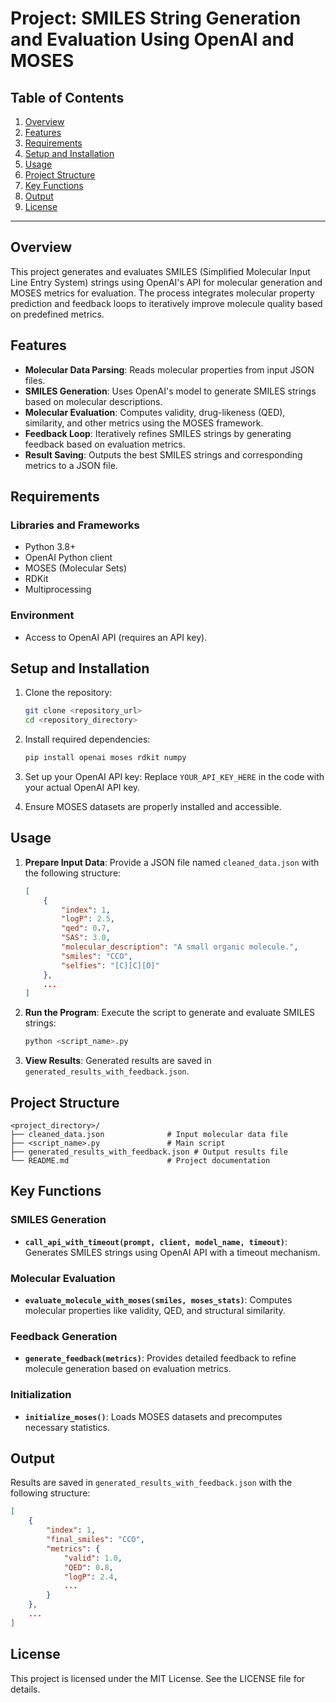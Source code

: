 # Project: SMILES String Generation and Evaluation Using OpenAI and MOSES

## Table of Contents
1. [Overview](#overview)
2. [Features](#features)
3. [Requirements](#requirements)
4. [Setup and Installation](#setup-and-installation)
5. [Usage](#usage)
6. [Project Structure](#project-structure)
7. [Key Functions](#key-functions)
8. [Output](#output)
9. [License](#license)

---

## Overview
This project generates and evaluates SMILES (Simplified Molecular Input Line Entry System) strings using OpenAI's API for molecular generation and MOSES metrics for evaluation. The process integrates molecular property prediction and feedback loops to iteratively improve molecule quality based on predefined metrics.

## Features
- **Molecular Data Parsing**: Reads molecular properties from input JSON files.
- **SMILES Generation**: Uses OpenAI's model to generate SMILES strings based on molecular descriptions.
- **Molecular Evaluation**: Computes validity, drug-likeness (QED), similarity, and other metrics using the MOSES framework.
- **Feedback Loop**: Iteratively refines SMILES strings by generating feedback based on evaluation metrics.
- **Result Saving**: Outputs the best SMILES strings and corresponding metrics to a JSON file.

## Requirements
### Libraries and Frameworks
- Python 3.8+
- OpenAI Python client
- MOSES (Molecular Sets)
- RDKit
- Multiprocessing

### Environment
- Access to OpenAI API (requires an API key).

## Setup and Installation
1. Clone the repository:
   ```bash
   git clone <repository_url>
   cd <repository_directory>
   ```

2. Install required dependencies:
   ```bash
   pip install openai moses rdkit numpy
   ```

3. Set up your OpenAI API key:
   Replace `YOUR_API_KEY_HERE` in the code with your actual OpenAI API key.

4. Ensure MOSES datasets are properly installed and accessible.

## Usage
1. **Prepare Input Data**: Provide a JSON file named `cleaned_data.json` with the following structure:
   ```json
   [
       {
           "index": 1,
           "logP": 2.5,
           "qed": 0.7,
           "SAS": 3.0,
           "molecular_description": "A small organic molecule.",
           "smiles": "CCO",
           "selfies": "[C][C][O]"
       },
       ...
   ]
   ```

2. **Run the Program**:
   Execute the script to generate and evaluate SMILES strings:
   ```bash
   python <script_name>.py
   ```

3. **View Results**:
   Generated results are saved in `generated_results_with_feedback.json`.

## Project Structure
```
<project_directory>/
├── cleaned_data.json              # Input molecular data file
├── <script_name>.py               # Main script
├── generated_results_with_feedback.json # Output results file
└── README.md                      # Project documentation
```

## Key Functions
### SMILES Generation
- **`call_api_with_timeout(prompt, client, model_name, timeout)`**: Generates SMILES strings using OpenAI API with a timeout mechanism.

### Molecular Evaluation
- **`evaluate_molecule_with_moses(smiles, moses_stats)`**: Computes molecular properties like validity, QED, and structural similarity.

### Feedback Generation
- **`generate_feedback(metrics)`**: Provides detailed feedback to refine molecule generation based on evaluation metrics.

### Initialization
- **`initialize_moses()`**: Loads MOSES datasets and precomputes necessary statistics.

## Output
Results are saved in `generated_results_with_feedback.json` with the following structure:
```json
[
    {
        "index": 1,
        "final_smiles": "CCO",
        "metrics": {
            "valid": 1.0,
            "QED": 0.8,
            "logP": 2.4,
            ...
        }
    },
    ...
]
```

## License
This project is licensed under the MIT License. See the LICENSE file for details.

